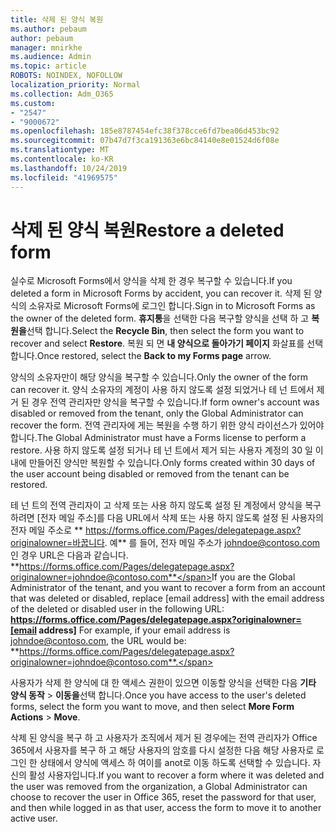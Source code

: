 ```yaml
---
title: 삭제 된 양식 복원
ms.author: pebaum
author: pebaum
manager: mnirkhe
ms.audience: Admin
ms.topic: article
ROBOTS: NOINDEX, NOFOLLOW
localization_priority: Normal
ms.collection: Adm_O365
ms.custom:
- "2547"
- "9000672"
ms.openlocfilehash: 185e8787454efc38f378cce6fd7bea06d453bc92
ms.sourcegitcommit: 07b47d7f3ca191363e6bc84140e8e01524d6f08e
ms.translationtype: MT
ms.contentlocale: ko-KR
ms.lasthandoff: 10/24/2019
ms.locfileid: "41969575"
---
```

# <a name="restore-a-deleted-form"></a><span data-ttu-id="9dfc0-102">삭제 된 양식 복원</span><span class="sxs-lookup"><span data-stu-id="9dfc0-102">Restore a deleted form</span></span>

<span data-ttu-id="9dfc0-103">실수로 Microsoft Forms에서 양식을 삭제 한 경우 복구할 수 있습니다.</span><span class="sxs-lookup"><span data-stu-id="9dfc0-103">If you deleted a form in Microsoft Forms by accident, you can recover it.</span></span> <span data-ttu-id="9dfc0-104">삭제 된 양식의 소유자로 Microsoft Forms에 로그인 합니다.</span><span class="sxs-lookup"><span data-stu-id="9dfc0-104">Sign in to Microsoft Forms as the owner of the deleted form.</span></span> <span data-ttu-id="9dfc0-105">**휴지통**을 선택한 다음 복구할 양식을 선택 하 고 **복원을**선택 합니다.</span><span class="sxs-lookup"><span data-stu-id="9dfc0-105">Select the **Recycle Bin**, then select the form you want to recover and select **Restore**.</span></span> <span data-ttu-id="9dfc0-106">복원 되 면 **내 양식으로 돌아가기 페이지** 화살표를 선택 합니다.</span><span class="sxs-lookup"><span data-stu-id="9dfc0-106">Once restored, select the **Back to my Forms page** arrow.</span></span>

<span data-ttu-id="9dfc0-107">양식의 소유자만이 해당 양식을 복구할 수 있습니다.</span><span class="sxs-lookup"><span data-stu-id="9dfc0-107">Only the owner of the form can recover it.</span></span> <span data-ttu-id="9dfc0-108">양식 소유자의 계정이 사용 하지 않도록 설정 되었거나 테 넌 트에서 제거 된 경우 전역 관리자만 양식을 복구할 수 있습니다.</span><span class="sxs-lookup"><span data-stu-id="9dfc0-108">If form owner's account was disabled or removed from the tenant, only the Global Administrator can recover the form.</span></span> <span data-ttu-id="9dfc0-109">전역 관리자에 게는 복원을 수행 하기 위한 양식 라이선스가 있어야 합니다.</span><span class="sxs-lookup"><span data-stu-id="9dfc0-109">The Global Administrator must have a Forms license to perform a restore.</span></span> <span data-ttu-id="9dfc0-110">사용 하지 않도록 설정 되거나 테 넌 트에서 제거 되는 사용자 계정의 30 일 이내에 만들어진 양식만 복원할 수 있습니다.</span><span class="sxs-lookup"><span data-stu-id="9dfc0-110">Only forms created within 30 days of the user account being disabled or removed from the tenant can be restored.</span></span>

<span data-ttu-id="9dfc0-111">테 넌 트의 전역 관리자이 고 삭제 또는 사용 하지 않도록 설정 된 계정에서 양식을 복구 하려면 [전자 메일 주소]를 다음 URL에서 삭제 또는 사용 하지 않도록 설정 된 사용자의 전자 메일 주소로 \*\* https://forms.office.com/Pages/delegatepage.aspx?originalowner=바꿉니다. 예\*\* 를 들어, 전자 메일 주소가 johndoe@contoso.com 인 경우 URL은 다음과 같습니다. **https://forms.office.com/Pages/delegatepage.aspx?originalowner=johndoe@contoso.com**</span><span class="sxs-lookup"><span data-stu-id="9dfc0-111">If you are the Global Administrator of the tenant, and you want to recover a form from an account that was deleted or disabled, replace [email address] with the email address of the deleted or disabled user in the following URL: **https://forms.office.com/Pages/delegatepage.aspx?originalowner=[email address]** For example, if your email address is johndoe@contoso.com, the URL would be: **https://forms.office.com/Pages/delegatepage.aspx?originalowner=johndoe@contoso.com**.</span></span> 

<span data-ttu-id="9dfc0-112">사용자가 삭제 한 양식에 대 한 액세스 권한이 있으면 이동할 양식을 선택한 다음 **기타 양식 동작** > **이동을**선택 합니다.</span><span class="sxs-lookup"><span data-stu-id="9dfc0-112">Once you have access to the user's deleted forms, select the form you want to move, and then select **More Form Actions** > **Move**.</span></span>

<span data-ttu-id="9dfc0-113">삭제 된 양식을 복구 하 고 사용자가 조직에서 제거 된 경우에는 전역 관리자가 Office 365에서 사용자를 복구 하 고 해당 사용자의 암호를 다시 설정한 다음 해당 사용자로 로그인 한 상태에서 양식에 액세스 하 여이를 anot로 이동 하도록 선택할 수 있습니다. 자신의 활성 사용자입니다.</span><span class="sxs-lookup"><span data-stu-id="9dfc0-113">If you want to recover a form where it was deleted and the user was removed from the organization, a Global Administrator can choose to recover the user in Office 365, reset the password for that user, and then while logged in as that user, access the form to move it to another active user.</span></span> 